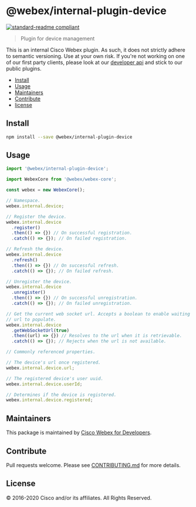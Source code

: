 # @webex/internal-plugin-device

[![standard-readme compliant](https://img.shields.io/badge/readme%20style-standard-brightgreen.svg?style=flat-square)](https://github.com/RichardLitt/standard-readme)

> Plugin for device management

This is an internal Cisco Webex plugin. As such, it does not strictly adhere to semantic versioning. Use at your own risk. If you're not working on one of our first party clients, please look at our [developer api](https://developer.webex.com/) and stick to our public plugins.

- [Install](#install)
- [Usage](#usage)
- [Maintainers](#maintainers)
- [Contribute](#contribute)
- [license](#license)

## Install

```bash
npm install --save @webex/internal-plugin-device
```

## Usage

```js
import '@webex/internal-plugin-device';

import WebexCore from '@webex/webex-core';

const webex = new WebexCore();

// Namespace.
webex.internal.device;

// Register the device.
webex.internal.device
  .register()
  .then(() => {}) // On successful registration.
  .catch(() => {}); // On failed registration.

// Refresh the device.
webex.internal.device
  .refresh()
  .then(() => {}) // On successful refresh.
  .catch(() => {}); // On failed refresh.

// Unregister the device.
webex.internal.device
  .unregister()
  .then(() => {}) // On successful unregistration.
  .catch(() => {}); // On failed unregistration.

// Get the current web socket url. Accepts a boolean to enable waiting for the
// url to populate.
webex.internal.device
  .getWebSocketUrl(true)
  .then((url) => {}) // Resolves to the url when it is retrievable.
  .catch(() => {}); // Rejects when the url is not available.

// Commonly referenced properties.

// The device's url once registered.
webex.internal.device.url;

// The registered device's user uuid.
webex.internal.device.userId;

// Determines if the device is registered.
webex.internal.device.registered;
```

## Maintainers

This package is maintained by [Cisco Webex for Developers](https://developer.webex.com/).

## Contribute

Pull requests welcome. Please see [CONTRIBUTING.md](https://github.com/webex/webex-js-sdk/blob/master/CONTRIBUTING.md) for more details.

## License

© 2016-2020 Cisco and/or its affiliates. All Rights Reserved.

